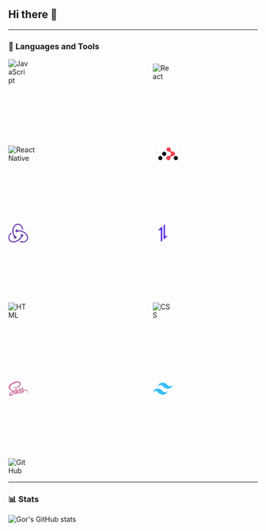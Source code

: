 ## Hi there 👋


---

### 🧰 Languages and Tools

<div style="display: flex; align-items: center; gap: 120px; flex-wrap: wrap; ">

  <img alt="JavaScript" width="40px" src="https://cdn.jsdelivr.net/gh/devicons/devicon/icons/javascript/javascript-plain.svg" />
  &nbsp;&nbsp;&nbsp;
  <img alt="React" width="40px" src="https://cdn.jsdelivr.net/gh/devicons/devicon/icons/react/react-original.svg" />
  &nbsp;&nbsp;&nbsp;
  <img alt="React Native" width="55px" src="https://cdn.worldvectorlogo.com/logos/react-native-1.svg" />
  &nbsp;&nbsp;
  <img alt="React-router" width="40px" src="https://raw.githubusercontent.com/devicons/devicon/ca28c779441053191ff11710fe24a9e6c23690d6/icons/reactrouter/reactrouter-original.svg" />
  &nbsp;&nbsp;&nbsp;
  <img alt="Redux" width="40px" src="https://raw.githubusercontent.com/devicons/devicon/ca28c779441053191ff11710fe24a9e6c23690d6/icons/redux/redux-original.svg" />
  &nbsp;&nbsp;&nbsp;
  <img alt="Axios" width="40px" src="https://raw.githubusercontent.com/devicons/devicon/ca28c779441053191ff11710fe24a9e6c23690d6/icons/axios/axios-plain.svg" />
  &nbsp;&nbsp;&nbsp;
  <img alt="HTML" width="40px" src="https://cdn.jsdelivr.net/gh/devicons/devicon/icons/html5/html5-plain.svg" />
  &nbsp;&nbsp;&nbsp;
  <img alt="CSS" width="40px" src="https://cdn.jsdelivr.net/gh/devicons/devicon/icons/css3/css3-plain.svg" />
  &nbsp;&nbsp;&nbsp;
  <img alt="SASS" width="40px" src="https://raw.githubusercontent.com/devicons/devicon/ca28c779441053191ff11710fe24a9e6c23690d6/icons/sass/sass-original.svg" />
  &nbsp;&nbsp;&nbsp;
  <img alt="Tailwind" width="40px" src="https://raw.githubusercontent.com/devicons/devicon/ca28c779441053191ff11710fe24a9e6c23690d6/icons/tailwindcss/tailwindcss-original.svg" />
  &nbsp;&nbsp;&nbsp;
  <img alt="GitHub" width="40px" src="https://cdn.jsdelivr.net/gh/devicons/devicon/icons/github/github-original.svg" />


</div>

---

### 📊 Stats

![Gor's GitHub stats](https://github-readme-stats.vercel.app/api?username=GorSoghomonian&show_icons=true&theme=dark)

